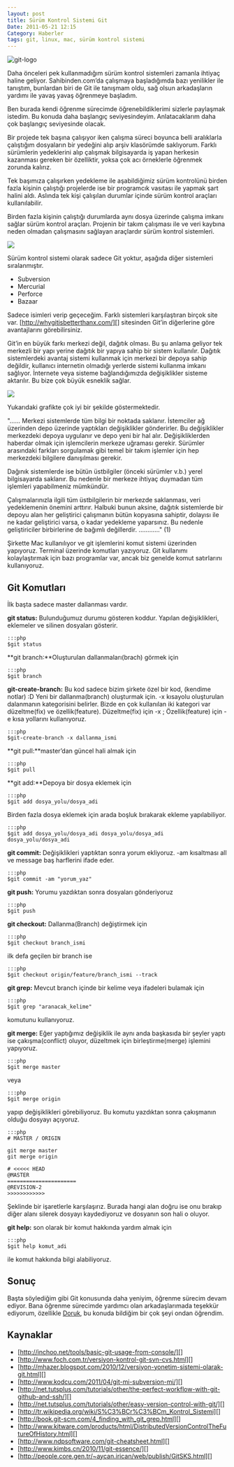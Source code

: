 ```yaml
---
layout: post
title: Sürüm Kontrol Sistemi Git
Date: 2011-05-21 12:15
Category: Haberler
tags: git, linux, mac, sürüm kontrol sistemi
---
```


![][100]

Daha önceleri pek kullanmadığım sürüm kontrol sistemleri
zamanla ihtiyaç haline geliyor. Sahibinden.com’da çalışmaya başladığımda
bazı yenilikler ile tanıştım, bunlardan biri de Git ile tanışmam oldu,
sağ olsun arkadaşların yardımı ile yavaş yavaş öğrenmeye başladım.

Ben burada kendi öğrenme sürecimde öğrenebildiklerimi sizlerle paylaşmak
istedim. Bu konuda daha başlangıç seviyesindeyim. Anlatacaklarım daha
çok başlangıç seviyesinde olacak.

Bir projede tek başına çalışıyor iken çalışma süreci boyunca belli
aralıklarla çalıştığım dosyaların bir yedeğini alıp arşiv klasörümde
saklıyorum. Farklı sürümlerin yedeklerini alıp çalışmak bilgisayarda iş
yapan herkesin kazanması gereken bir özelliktir, yoksa çok acı
örneklerle öğrenmek zorunda kalırız.

Tek başımıza çalışırken yedekleme ile aşabildiğimiz sürüm kontrolünü
birden fazla kişinin çalıştığı projelerde ise bir programcık vasıtası
ile yapmak şart halini aldı. Aslında tek kişi çalışılan durumlar içinde
sürüm kontrol araçları kullanılabilir.

Birden fazla kişinin çalıştığı durumlarda aynı dosya üzerinde çalışma
imkanı sağlar sürüm kontrol araçları. Projenin bir takım çalışması ile
ve veri kaybına neden olmadan çalışmasını sağlayan araçlardır sürüm
kontrol sistemleri.

![][1]

Sürüm kontrol sistemi olarak sadece Git yoktur, aşağıda diğer sistemleri
sıralanmıştır.

-   Subversion
-   Mercurial
-   Perforce
-   Bazaar

Sadece isimleri verip geçeceğim. Farklı sistemleri karşılaştıran birçok
site var. [http://whygitisbetterthanx.com/][] sitesinden Git’in
diğerlerine göre avantajlarını görebilirsiniz.

Git’in en büyük farkı merkezi değil, dağıtık olması. Bu şu anlama
geliyor tek merkezli bir yapı yerine dağıtık bir yapıya sahip bir sistem
kullanılır. Dağıtık sistemlerdeki avantaj sistemi kullanmak için merkezi
bir depoya sahip değildir, kullanıcı internetin olmadığı yerlerde
sistemi kullanma imkanı sağlıyor. İnternete veya sisteme bağlandığımızda
değişiklikler sisteme aktarılır. Bu bize çok büyük esneklik sağlar.

![][2]

Yukarıdaki grafikte çok iyi bir şekilde göstermektedir.

"…...
Merkezi sistemlerde tüm bilgi bir noktada saklanır. İstemciler ağ
üzerinden depo üzerinde yaptıkları değişiklikler gönderirler. Bu
değişiklikler merkezdeki depoya uygulanır ve depo yeni bir hal alır.
Değişikliklerden haberdar olmak için işlemcilerin merkeze uğraması
gerekir. Sürümler arasındaki farkları sorgulamak gibi temel bir takım
işlemler için hep merkezdeki bilgilere danışılması gerekir.

Dağınık sistemlerde ise bütün üstbilgiler (önceki sürümler v.b.) yerel
bilgisayarda saklanır. Bu nedenle bir merkeze ihtiyaç duymadan tüm
işlemleri yapabilmeniz mümkündür.

Çalışmalarınızla ilgili tüm üstbilgilerin bir merkezde saklanması, veri
yedeklemenin önemini arttırır. Halbuki bunun aksine, dağıtık sistemlerde
bir depoyu alan her geliştirici çalışmanın bütün kopyasına sahiptir,
dolayısı ile ne kadar geliştirici varsa, o kadar yedekleme yaparsınız.
Bu nedenle geliştiriciler birbirlerine de bağımlı değillerdir.
…........." (1)

Şirkette Mac kullanılıyor ve git işlemlerini komut sistemi üzerinden
yapıyoruz. Terminal üzerinde komutları yazıyoruz. Git kullanımı
kolaylaştırmak için bazı programlar var, ancak biz genelde komut
satırlarını kullanıyoruz.

## Git Komutları

İlk başta sadece master dallanması vardır.

**git status:** Bulunduğumuz durumu gösteren koddur. Yapılan
değişiklikleri, eklemeler ve silinen dosyaları gösterir.

	:::php
	$git status

**git branch:**Oluşturulan dallanmaları(brach) görmek için

	:::php
	$git branch

**git-create-branch:** Bu kod sadece bizim şirkete özel bir kod,
(kendime notlar) :D Yeni bir dallanma(branch) oluşturmak için. -x
kısayolu oluşturulan dalanmanın kategorisini belirler. Bizde en çok
kullanılan iki kategori var düzeltme(fix) ve özellik(feature).
Düzeltme(fix) için -x ; Özellik(feature) için -e kısa yollarını
kullanıyoruz.

	:::php
	$git-create-branch -x dallanma_ismi

**git pull:**master’dan güncel hali almak için

	:::php
	$git pull

**git add:**Depoya bir dosya eklemek için

	:::php
	$git add dosya_yolu/dosya_adi

Birden fazla dosya eklemek için arada boşluk bırakarak ekleme
yapılabiliyor.

	:::php
	$git add dosya_yolu/dosya_adi dosya_yolu/dosya_adi dosya_yolu/dosya_adi

**git commit:** Değişiklikleri yaptıktan sonra yorum ekliyoruz. -am
kısaltması all ve message baş harflerini ifade eder.

	:::php
	$git commit -am "yorum_yaz"

**git push:** Yorumu yazdıktan sonra dosyaları gönderiyoruz

	:::php
	$git push

**git checkout:** Dallanma(Branch) değiştirmek için

	:::php
	$git checkout branch_ismi

ilk defa geçilen bir branch ise

	:::php
	$git checkout origin/feature/branch_ismi --track

**git grep:** Mevcut branch içinde bir kelime veya ifadeleri bulamak
için

	:::php
	$git grep "aranacak_kelime"

komutunu kullanıyoruz.

**git merge:** Eğer yaptığımız değişiklik ile aynı anda başkasıda bir
şeyler yaptı ise çakışma(conflict) oluyor, düzeltmek için
birleştirme(merge) işlemini yapıyoruz.

	:::php
	$git merge master

veya

	:::php
	$git merge origin

yapıp değişiklikleri görebiliyoruz. Bu komutu yazdıktan sonra çakışmanın
olduğu dosyayı açıyoruz.

	:::php
	# MASTER / ORIGIN

	git merge master
	git merge origin

	# <<<<< HEAD
	@MASTER
	======================
	@REVISION-2
	>>>>>>>>>>>>

Şeklinde bir işaretlerle karşılaşırız. Burada hangi alan doğru ise onu
bırakıp diğer alanı silerek dosyayı kaydediyoruz ve dosyanın son hali o
oluyor.

**git help:** son olarak bir komut hakkında yardım almak için

	:::php
	$git help komut_adi

ile komut hakkında bilgi alabiliyoruz.

## Sonuç

Başta söylediğim gibi Git konusunda daha yeniyim, öğrenme sürecim devam
ediyor. Bana öğrenme sürecimde yardımcı olan arkadaşlarımada teşekkür
ediyorum, özellikle [Doruk][], bu konuda bildiğim bir çok şeyi ondan
öğrendim.

## Kaynaklar

-   [http://inchoo.net/tools/basic-git-usage-from-console/][]
-   [http://www.foch.com.tr/versiyon-kontrol-git-svn-cvs.html][]
-   [http://mhazer.blogspot.com/2010/12/versiyon-yonetim-sistemi-olarak-git.html][]
-   [http://www.kodcu.com/2011/04/git-mi-subversion-mi/][]
-   [http://net.tutsplus.com/tutorials/other/the-perfect-workflow-with-git-github-and-ssh/][]
-   [http://net.tutsplus.com/tutorials/other/easy-version-control-with-git/][]
-   [http://tr.wikipedia.org/wiki/S%C3%BCr%C3%BCm_Kontrol_Sistemi][]
-   [http://book.git-scm.com/4_finding_with_git_grep.html][]
-   [http://www.kitware.com/products/html/DistributedVersionControlTheFutureOfHistory.html][]
-   [http://www.ndpsoftware.com/git-cheatsheet.html][]
-   [http://www.kimbs.cn/2010/11/git-essence/][]
-   [http://people.core.gen.tr/~aycan.irican/web/publish/GitSKS.html][]

  [100]: /images/git-logo.png "git-logo"
  [1]: https://lh5.googleusercontent.com/fm9u2bysZrSh8Kl-1TUzVT8bdKzgwrpEU0ztXz0gH-bALti4VlkvArqxqwcKhCC4PiXXoTyDm-cOw4aE46skicF6UWh95eAH8KlTiiJM8VTzDisO2A
  [http://whygitisbetterthanx.com/]: http://whygitisbetterthanx.com/
  [2]: https://lh6.googleusercontent.com/aaVMUy_pCM6En6Q48EF2M-7FrFFS44ADVrqkZQuDAOMQc6GPVx3sX_vYQnFcgYeqKLgGlw-CrREnbWcAvZYqLPb0hXdcYQFSILnNqQxV_XXfkSkXdw
  [Doruk]: http://twitter.com/#!/dorukozalp
  [http://inchoo.net/tools/basic-git-usage-from-console/]: http://inchoo.net/tools/basic-git-usage-from-console/
  [http://www.foch.com.tr/versiyon-kontrol-git-svn-cvs.html]: http://www.foch.com.tr/versiyon-kontrol-git-svn-cvs.html
  [http://mhazer.blogspot.com/2010/12/versiyon-yonetim-sistemi-olarak-git.html]: http://mhazer.blogspot.com/2010/12/versiyon-yonetim-sistemi-olarak-git.html
  [http://www.kodcu.com/2011/04/git-mi-subversion-mi/]: http://www.kodcu.com/2011/04/git-mi-subversion-mi/
  [http://net.tutsplus.com/tutorials/other/the-perfect-workflow-with-git-github-and-ssh/]: http://net.tutsplus.com/tutorials/other/the-perfect-workflow-with-git-github-and-ssh/
  [http://net.tutsplus.com/tutorials/other/easy-version-control-with-git/]: http://net.tutsplus.com/tutorials/other/easy-version-control-with-git/
  [http://tr.wikipedia.org/wiki/S%C3%BCr%C3%BCm_Kontrol_Sistemi]: http://tr.wikipedia.org/wiki/S%C3%BCr%C3%BCm_Kontrol_Sistemi
  [http://book.git-scm.com/4_finding_with_git_grep.html]: http://book.git-scm.com/4_finding_with_git_grep.html
  [http://www.kitware.com/products/html/DistributedVersionControlTheFutureOfHistory.html]: http://www.kitware.com/products/html/DistributedVersionControlTheFutureOfHistory.html
  [http://www.ndpsoftware.com/git-cheatsheet.html]: http://www.ndpsoftware.com/git-cheatsheet.html
  [http://www.kimbs.cn/2010/11/git-essence/]: http://www.kimbs.cn/2010/11/git-essence/
  [http://people.core.gen.tr/~aycan.irican/web/publish/GitSKS.html]: http://people.core.gen.tr/%7Eaycan.irican/web/publish/GitSKS.html
